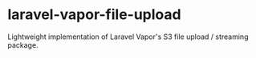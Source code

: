 # laravel-vapor-file-upload
Lightweight implementation of Laravel Vapor's S3 file upload / streaming package. 
